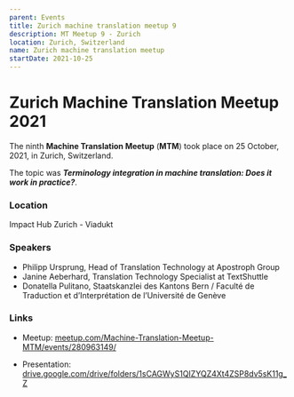 ```yaml
---
parent: Events
title: Zurich machine translation meetup 9
description: MT Meetup 9 - Zurich
location: Zurich, Switzerland
name: Zurich machine translation meetup
startDate: 2021-10-25
---
```


# Zurich Machine Translation Meetup 2021

The ninth **Machine Translation Meetup** (**MTM**) took place on 25 October, 2021, in Zurich, Switzerland.

The topic was ***Terminology integration in machine translation: Does it work in practice?***.

### Location

Impact Hub Zurich - Viadukt

### Speakers

- Philipp Ursprung, Head of Translation Technology at Apostroph Group
- Janine Aeberhard, Translation Technology Specialist at TextShuttle
- Donatella Pulitano, Staatskanzlei des Kantons Bern / Faculté de Traduction et d’Interprétation de l’Université de Genève

### Links

- Meetup: [meetup.com/Machine-Translation-Meetup-MTM/events/280963149/](https://www.meetup.com/Machine-Translation-Meetup-MTM/events/280963149/)

- Presentation: [drive.google.com/drive/folders/1sCAGWyS1QIZYQZ4Xt4ZSP8dv5sK11g_Z](https://drive.google.com/drive/folders/1sCAGWyS1QIZYQZ4Xt4ZSP8dv5sK11g_Z)
